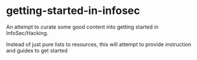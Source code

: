 # getting-started-in-infosec
An attempt to curate some good content into getting started in InfoSec/Hacking.

Instead of just pure lists to resources, this will attempt to provide instruction and guides to get started 
